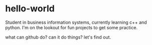 # hello-world

Student in business information systems, currently learning c++ and python.
I'm on the lookout for fun projects to get some practice.


what can github do? can it do things? let's find out.

